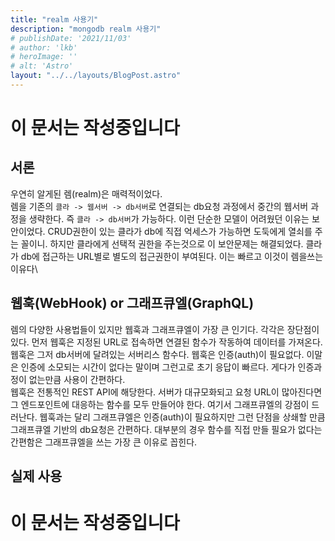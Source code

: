 ```yaml
---
title: "realm 사용기"
description: "mongodb realm 사용기"
# publishDate: '2021/11/03'
# author: 'lkb'
# heroImage: ''
# alt: 'Astro'
layout: "../../layouts/BlogPost.astro"
---
```


# 이 문서는 작성중입니다

## 서론
우연히 알게된 렘(realm)은 매력적이었다.\
렘을 기존의 `클라 -> 웹서버 -> db서버`로 연결되는 db요청 과정에서 중간의 웹서버 과정을 생략한다. 즉 `클라 -> db서버`가 가능하다. 이런 단순한 모델이 어려웠던 이유는 보안이었다. CRUD권한이 있는 클라가 db에 직접 억세스가 가능하면 도둑에게 열쇠를 주는 꼴이니. 하지만 클라에게 선택적 권한을 주는것으로 이 보안문제는 해결되었다. 클라가 db에 접근하는 URL별로 별도의 접근권한이 부여된다. 이는 빠르고 이것이 렘을쓰는 이유다\

## 웹훅(WebHook) or 그래프큐엘(GraphQL)
렘의 다양한 사용법들이 있지만 웹훅과 그래프큐엘이 가장 큰 인기다. 각각은 장단점이 있다.
먼저 웹훅은 지정된 URL로 접속하면 연결된 함수가 작동하여 데이터를 가져온다. 웹훅은 그저 db서버에 달려있는 서버리스 함수다. 웹훅은 인증(auth)이 필요없다. 이말은 인증에 소모되는 시간이 없다는 말이며 그런고로 초기 응답이 빠르다. 게다가 인증과정이 없는만큼 사용이 간편하다.\
웹훅은 전통적인 REST API에 해당한다. 서버가 대규모화되고 요청 URL이 많아진다면 그 엔드포인트에 대응하는 함수를 모두 만들어야 한다. 여기서 그래프큐엘의 강점이 드러난다. 웹훅과는 달리 그래프큐엘은 인증(auth)이 필요하지만 그런 단점을 상쇄할 만큼 그래프큐엘 기반의 db요청은 간편하다. 대부분의 경우 함수를 직접 만들 필요가 없다는 간편함은 그래프큐엘을 쓰는 가장 큰 이유로 꼽힌다.

## 실제 사용

# 이 문서는 작성중입니다



